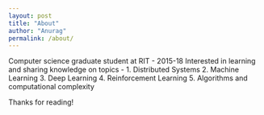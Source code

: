 ```yaml
---
layout: post
title: "About"
author: "Anurag"
permalink: /about/
---
```


Computer science graduate student at RIT - 2015-18
Interested in learning and sharing knowledge on topics -
	1. Distributed Systems
	2. Machine Learning
	3. Deep Learning
	4. Reinforcement Learning
	5. Algorithms and computational complexity

Thanks for reading!

